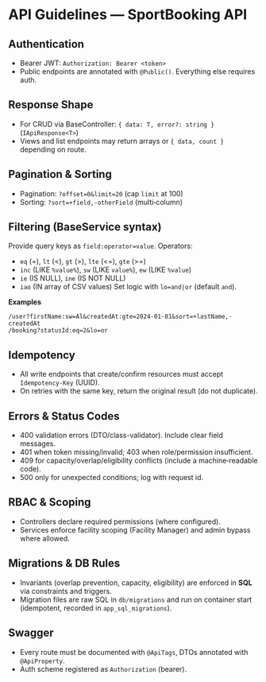 # API Guidelines — SportBooking API

## Authentication
- Bearer JWT: `Authorization: Bearer <token>`
- Public endpoints are annotated with `@Public()`. Everything else requires auth.

## Response Shape
- For CRUD via BaseController: `{ data: T, error?: string }` (`IApiResponse<T>`)
- Views and list endpoints may return arrays or `{ data, count }` depending on route.

## Pagination & Sorting
- Pagination: `?offset=0&limit=20` (cap `limit` at 100)
- Sorting: `?sort=+field,-otherField` (multi‑column)

## Filtering (BaseService syntax)
Provide query keys as `field:operator=value`. Operators:
- `eq` (=), `lt` (<), `gt` (>), `lte` (<=), `gte` (>=)
- `inc` (LIKE `%value%`), `sw` (LIKE `value%`), `ew` (LIKE `%value`)
- `ie` (IS NULL), `ine` (IS NOT NULL)
- `iao` (IN array of CSV values)
Set logic with `lo=and|or` (default `and`).

**Examples**
```
/user?firstName:sw=Al&createdAt:gte=2024-01-01&sort=+lastName,-createdAt
/booking?statusId:eq=2&lo=or
```

## Idempotency
- All write endpoints that create/confirm resources must accept `Idempotency-Key` (UUID).
- On retries with the same key, return the original result (do not duplicate).

## Errors & Status Codes
- 400 validation errors (DTO/class-validator). Include clear field messages.
- 401 when token missing/invalid; 403 when role/permission insufficient.
- 409 for capacity/overlap/eligibility conflicts (include a machine‑readable code).
- 500 only for unexpected conditions; log with request id.

## RBAC & Scoping
- Controllers declare required permissions (where configured).
- Services enforce facility scoping (Facility Manager) and admin bypass where allowed.

## Migrations & DB Rules
- Invariants (overlap prevention, capacity, eligibility) are enforced in **SQL** via constraints and triggers.
- Migration files are raw SQL in `db/migrations` and run on container start (idempotent, recorded in `app_sql_migrations`).

## Swagger
- Every route must be documented with `@ApiTags`, DTOs annotated with `@ApiProperty`.
- Auth scheme registered as `Authorization` (bearer).
